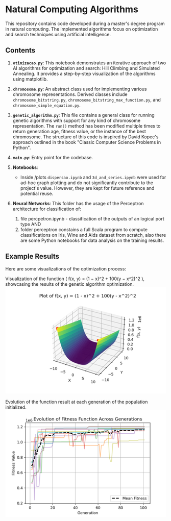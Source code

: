 # Natural Computing Algorithms

This repository contains code developed during a master's degree program in natural computing. The implemented algorithms focus on optimization and search techniques using artificial intelligence.

## Contents

1. **`otimizacao.py`**: This notebook demonstrates an iterative approach of two AI algorithms for optimization and search: Hill Climbing and Simulated Annealing. It provides a step-by-step visualization of the algorithms using matplotlib.

2. **`chromosome.py`**: An abstract class used for implementing various chromosome representations. Derived classes include `chromosome_bitstring.py`, `chromosome_bitstring_max_function.py`, and `chromosome_simple_equation.py`.

3. **`genetic_algorithm.py`**: This file contains a general class for running genetic algorithms with support for any kind of chromosome representation. The `run()` method has been modified multiple times to return generation age, fitness value, or the instance of the best chromosome. The structure of this code is inspired by David Kopec's approach outlined in the book "Classic Computer Science Problems in Python".

4. **`main.py`**: Entry point for the codebase.

5. **Notebooks**:
   - Inside /plots `dispersao.ipynb` and `3d_and_series.ipynb` were used for ad-hoc graph plotting and do not significantly contribute to the project's value. However, they are kept for future reference and potential reuse.

6. **Neural Networks**: This folder has the usage of the Perceptron architecture for classification of:
   1. file percpetron.ipynb - classification of the outputs of an logical port type AND
   2. folder perceptron constains a full Scala program to compute classifications on Iris, Wine and Aids dataset from scratch, also there are some Python notebooks for data analysis on the training results.

## Example Results

Here are some visualizations of the optimization process:

Visualization of the function \( f(x, y) = (1 − x)^2 + 100(y − x^2)^2 \), showcasing the results of the genetic algorithm optimization.
![3D Graph](img/3d.png)   
  
Evolution of the function result at each generation of the population initialized.
![Fitness Graph](img/fitness.png) 
